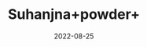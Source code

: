 ---
title: 'Suhanjna+powder+'
date: '2022-08-25' 
metatag: '' 
inventory: '0' 
draft: false 
# meta description 
shortDescripton: ''
description: 'Powder+Form'
longdescription: ''
featured: True
# product Price
price: '150.0'
# Product Short Description
shortDescription: ''
productID: 'AD9B8E14-5924-ED11-9968-005056B3A416'
type: 'products'
category: 'Powder+Form' 
thumnailproduct: 'https://aminsaddiquidawakhana.eralive.net/images/products/AD9B8E14-5924-ED11-9968-005056B3A4161.png' 
images:
  - image: 'images/products/AD9B8E14-5924-ED11-9968-005056B3A4161.png'  
Variants:
---